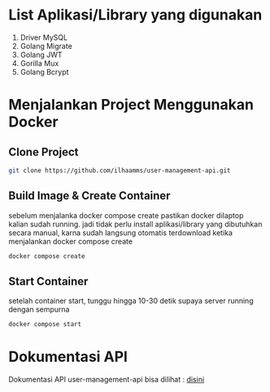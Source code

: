 # List Aplikasi/Library yang digunakan
1. Driver MySQL
2. Golang Migrate
3. Golang JWT
4. Gorilla Mux
5. Golang Bcrypt

# Menjalankan Project Menggunakan Docker

## Clone Project
```bash
git clone https://github.com/ilhaamms/user-management-api.git
```

## Build Image & Create Container
sebelum menjalanka docker compose create pastikan docker dilaptop kalian sudah running. 
jadi tidak perlu install aplikasi/library yang dibutuhkan secara manual, karna sudah langsung otomatis terdownload ketika menjalankan docker compose create
```bash
docker compose create
```

## Start Container
setelah container start, tunggu hingga 10-30 detik supaya server running dengan sempurna  
```bash
docker compose start
```

# Dokumentasi API
Dokumentasi API user-management-api bisa dilihat : [disini](https://documenter.getpostman.com/view/26190643/2sAXxWZUAn)